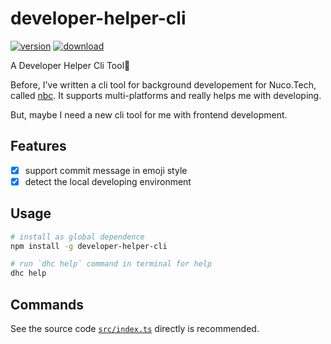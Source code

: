# developer-helper-cli

[![version](https://img.shields.io/npm/v/developer-helper-cli.svg)](https://www.npmjs.com/package/developer-helper-cli)
[![download](https://img.shields.io/npm/dm/developer-helper-cli.svg)](https://www.npmjs.com/package/developer-helper-cli)

A Developer Helper Cli Tool🤔

Before, I've written a cli tool for background developement for Nuco.Tech, called [nbc](https://open.nuco.tech/nuco-backend-cli/). It supports multi-platforms and really helps me with developing.

But, maybe I need a new cli tool for me with frontend development.

## Features

- [x] support commit message in emoji style
- [x] detect the local developing environment

## Usage

```bash
# install as global dependence
npm install -g developer-helper-cli

# run `dhc help` command in terminal for help
dhc help
```

## Commands

See the source code [`src/index.ts`](./src/index.ts) directly is recommended.

